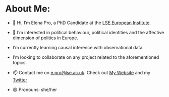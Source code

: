 # About Me:
- 👋 Hi, I’m Elena Pro, a PhD Candidate at the [LSE European Institute](https://www.lse.ac.uk/european-institute/people/pro-elena).

- 👀 I’m interested in political behaviour, political identities and the affective dimension of politics in Europe.

- I’m currently learning causal inference with observational data.

- I’m looking to collaborate on any project related to the aforementioned topics.

-  📫 Contact me on e.pro@lse.ac.uk. Check out [My Website](https://www.elenapro.eu/) and my [Twitter](https://twitter.com/elenapro0)
- 😄 Pronouns: she/her


<!---
elena-pr/elena-pr is a ✨ special ✨ repository because its `README.md` (this file) appears on your GitHub profile.
You can click the Preview link to take a look at your changes.
--->

